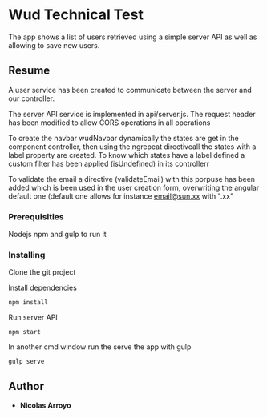 # Wud Technical Test

The app shows a list of users retrieved using a simple server API as well as allowing to save new users.

## Resume

A user service has been created to communicate between the server and our controller.

The server API service is implemented in api/server.js. The request header has been modified to allow CORS operations in all operations

To create the navbar wudNavbar dynamically the states are get in the component controller, then using the ngrepeat directiveall the states with a label property are created. To know which states have a label defined a custom filter has been applied (isUndefined) in its controllerr

To validate the email a directive (validateEmail) with this porpuse has been added which is been used in the user creation form, overwriting the angular default one (default one allows for instance email@sun.xx with ".xx"

### Prerequisities

Nodejs npm and gulp to run it


### Installing

Clone the git project

Install dependencies
```
npm install
```
Run server API
```
npm start
```
In another cmd window run the serve the app with gulp
```
gulp serve
```


## Author

* **Nicolas Arroyo** 


